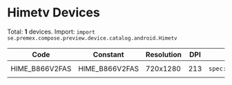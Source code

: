 # Himetv Devices

Total: **1** devices. Import: `import se.premex.compose.preview.device.catalog.android.Himetv`

| Code | Constant | Resolution | DPI | Compose Spec | Preview Usage |
|------|----------|------------|-----|-------------|---------------|
| HIME_B866V2FAS | HIME_B866V2FAS | 720x1280 | 213 | `spec:width=720px,height=1280px,dpi=213` | `@Preview(device = Himetv.HIME_B866V2FAS)` |

<!-- Generated automatically. Do not edit manually. -->
